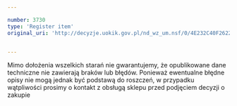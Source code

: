 ```yaml
---

number: 3730
type: 'Register item'
original_uri: 'http://decyzje.uokik.gov.pl/nd_wz_um.nsf/0/4E232C40F26220EDC1257A790038BADB?OpenDocument'


---
```


Mimo dołożenia wszelkich starań nie gwarantujemy, że opublikowane dane techniczne nie zawierają braków lub błędów. Ponieważ ewentualne błędne opisy nie mogą jednak być podstawą do roszczeń, w przypadku wątpliwości prosimy o kontakt z obsługą sklepu przed podjęciem decyzji o zakupie
